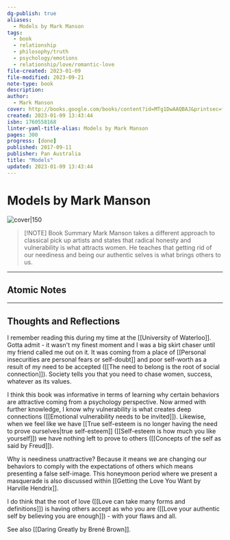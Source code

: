 ```yaml
---
dg-publish: true
aliases:
  - Models by Mark Manson
tags:
  - book
  - relationship
  - philosophy/truth
  - psychology/emotions
  - relationship/love/romantic-love
file-created: 2023-01-09
file-modified: 2023-09-21
note-type: book 
description: 
author:
  - Mark Manson
cover: http://books.google.com/books/content?id=MTg1DwAAQBAJ&printsec=frontcover&img=1&zoom=1&source=gbs_api
created: 2023-01-09 13:43:44
isbn: 1760558168 
linter-yaml-title-alias: Models by Mark Manson
pages: 300
progress: [done]
published: 2017-09-11
publisher: Pan Australia
title: "Models"
updated: 2023-01-09 13:43:44
---
```


# Models by Mark Manson

![cover|150](http://books.google.com/books/content?id=MTg1DwAAQBAJ&printsec=frontcover&img=1&zoom=1&source=gbs_api)

> [!NOTE] Book Summary
> Mark Manson takes a different approach to classical pick up artists and states that radical honesty and vulnerability is what attracts women. He teaches that getting rid of our neediness and being our authentic selves is what brings others to us.

---

## Atomic Notes

---

## Thoughts and Reflections

I remember reading this during my time at the [[University of Waterloo]]. Gotta admit - it wasn't my finest moment and I was a big skirt chaser until my friend called me out on it. It was coming from a place of [[Personal insecurities are personal fears or self-doubt]] and poor self-worth as a result of my need to be accepted ([[The need to belong is the root of social connection]]). Society tells you that you need to chase women, success, whatever as its values.

I think this book was informative in terms of learning why certain behaviors are attractive coming from a psychology perspective. Now armed with further knowledge, I know why vulnerability is what creates deep connections ([[Emotional vulnerability needs to be invited]]). Likewise, when we feel like we have [[True self-esteem is no longer having the need to prove ourselves|true self-esteem]] ([[Self-esteem is how much you like yourself]]) we have nothing left to prove to others ([[Concepts of the self as said by Freud]]).

Why is neediness unattractive? Because it means we are changing our behaviors to comply with the expectations of others which means presenting a false self-image. This honeymoon period where we present a masquerade is also discussed within [[Getting the Love You Want by Harville Hendrix]].

I do think that the root of love ([[Love can take many forms and definitions]]) is having others accept as who you are ([[Love your authentic self by believing you are enough]]) - with your flaws and all.

See also [[Daring Greatly by Brené Brown]].
